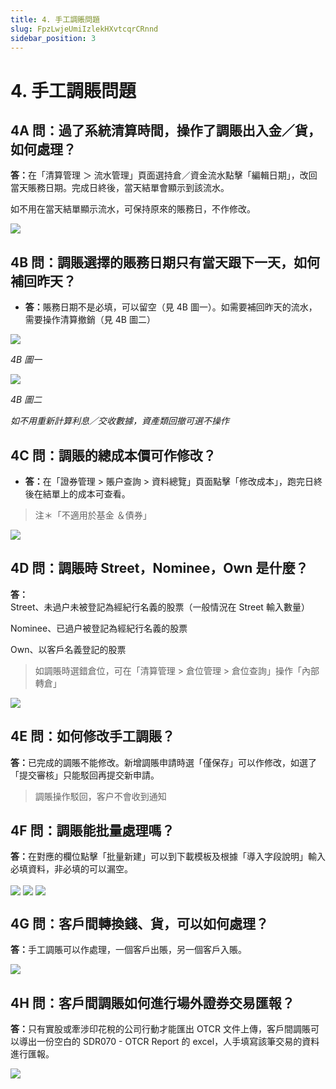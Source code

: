 ```yaml
---
title: 4. 手工調賬問題
slug: FpzLwjeUmiIzlekHXvtcqrCRnnd
sidebar_position: 3
---
```



# 4. 手工調賬問題

## 4A 問：過了系統清算時間，操作了調賬出入金／貨，如何處理？

<b>答：</b>在「清算管理 ＞ 流水管理」頁面選持倉／資金流水點擊「編輯日期」，改回當天賬務日期。完成日終後，當天結單會顯示到該流水。


如不用在當天結單顯示流水，可保持原來的賬務日，不作修改。

<img src="/assets/UhMiblXJzoLsrrxysDzczFjbnDe.png" src-width="2386" src-height="828" align="center"/>

## 4B 問：調賬選擇的賬務日期只有當天跟下一天，如何補回昨天？

- <b>答：</b>賬務日期不是必填，可以留空（見 4B 圖一）。如需要補回昨天的流水，需要操作清算撤銷（見 4B 圖二）

<img src="/assets/KTODbXQ0torVsWx4uNMcLrUjnid.png" src-width="2494" src-height="1438" align="center"/>

<em>4B 圖一</em>

<img src="/assets/T1BPb8p5SohAPXxO4BocLqy3nvb.png" src-width="2390" src-height="1420" align="center"/>

<em>4B 圖二</em>

<em>如不用重新計算利息／交收數據，資產類回撤可選不操作</em>

## 4C 問：調賬的總成本價可作修改？

- <b>答：</b>在「證券管理 &gt; 賬户查詢 &gt; 資料總覽」頁面點擊「修改成本」，跑完日終後在結單上的成本可查看。


> 注＊「不適用於基金 ＆債券」 

<img src="/assets/CeOCbCfBDoMBN6xrHQJcwTQwn0g.png" src-width="2346" src-height="1386" align="center"/>

## 4D 問：調賬時 Street，Nominee，Own 是什麼？ 

<b>答：</b>Street、未過户未被登記為經紀行名義的股票（一般情況在 Street 輸入數量） 

Nominee、已過户被登記為經紀行名義的股票

Own、以客戶名義登記的股票

> 如調賬時選錯倉位，可在「清算管理 &gt; 倉位管理 &gt; 倉位查詢」操作「內部轉倉」

<img src="/assets/Mc6EbfsEZomtJHxtjDccYBZRnle.png" src-width="766" src-height="1352" align="center"/>

## 4E 問：如何修改手工調賬？

<b>答：</b>已完成的調賬不能修改。新增調賬申請時選「僅保存」可以作修改，如選了「提交審核」只能駁回再提交新申請。

> 調賬操作駁回，客户不會收到通知

## 4F 問：調賬能批量處理嗎？

<b>答：</b>在對應的欄位點擊「批量新建」可以到下載模板及根據「導入字段說明」輸入必填資料，非必填的可以漏空。

<img src="/assets/C7FubLcaMoZnd8xax0Ocyw8Tnje.png" src-width="2766" src-height="700" align="center"/>

<img src="/assets/IzwqbDSh2olOrHxsfkrc4avQnwe.png" src-width="2352" src-height="1352" align="center"/>

<img src="/assets/OBlnbjBEBo5wMtxM0hWcRzaSnth.png" src-width="1404" src-height="1290" align="center"/>

## 4G 問：客戶間轉換錢、貨，可以如何處理？

<b>答：</b>手工調賬可以作處理，一個客戶出賬，另一個客戶入賬。

<img src="/assets/OH6eboDcKouyEYxthOVc0IB9nbc.png" src-width="2674" src-height="1414" align="center"/>

## 4H 問：客戶間調賬如何進行場外證券交易匯報？

<b>答：</b>只有實股或牽涉印花稅的公司行動才能匯出 OTCR 文件上傳，客戶間調賬可以導出一份空白的 SDR070 - OTCR Report 的 excel，人手填寫該筆交易的資料進行匯報。

<img src="/assets/RrnvbbvODoCuu1xDdWkcDURfnXg.png" src-width="2848" src-height="1152" align="center"/>

## 
